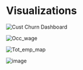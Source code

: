 # Visualizations

![Cust Churn Dashboard](https://github.com/user-attachments/assets/8d6f1ceb-e47f-469f-a8d0-e51415c2bee8)

![Occ_wage](https://github.com/user-attachments/assets/c12984e3-6f51-4c7e-b29b-17d20421a304)

![Tot_emp_map](https://github.com/user-attachments/assets/a7587159-fdd0-4437-bec3-147f53b448dd)

![image](https://github.com/user-attachments/assets/46feef95-76e1-43fd-86a2-35e493d02798)
